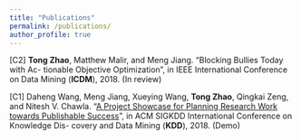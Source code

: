 ```yaml
---
title: "Publications"
permalink: /publications/
author_profile: true
---
```


[C2] **Tong Zhao**, Matthew Malir, and Meng Jiang. “Blocking Bullies Today with Ac- tionable Objective Optimization”, in IEEE International Conference on Data Mining (**ICDM**), 2018. (In review)

[C1] Daheng Wang, Meng Jiang, Xueying Wang, **Tong Zhao**, Qingkai Zeng, and Nitesh V. Chawla. “[A Project Showcase for Planning Research Work towards Publishable Success](http://www.kdd.org/kdd2018/files/project-showcase/KDD18_paper_1712.pdf)”, in ACM SIGKDD International Conference on Knowledge Dis- covery and Data Mining (**KDD**), 2018. (Demo)
